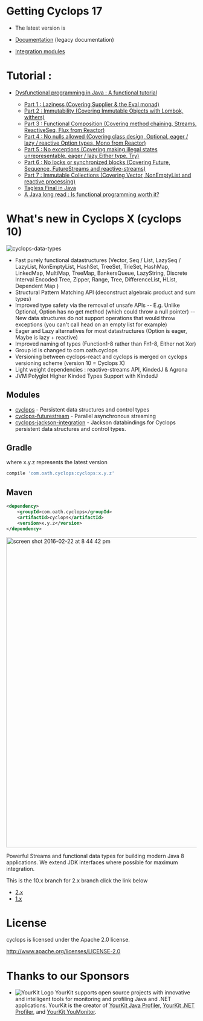 # Getting Cyclops 17 

* The latest version is 



* [Documentation](https://github.com/aol/cyclops/wiki) (legacy documentation)

* [Integration modules](https://github.com/aol/cyclops-integration)

# Tutorial : 

* [Dysfunctional programming in Java : A functional tutorial](https://medium.com/@johnmcclean/dysfunctional-programming-in-java-a-functional-tutorial-20e0bebd2ec9)
  - [Part 1 : Laziness (Covering Supplier & the Eval monad)](https://medium.com/@johnmcclean/dysfunctional-programming-in-java-i-laziness-cc9c6981de39)
  - [Part 2 : Immutability (Covering Immutable Objects with Lombok, withers)](https://medium.com/@johnmcclean/dysfunctional-programming-in-java-2-immutability-a2cff487c224)
  - [Part 3 : Functional Composition (Covering method chaining, Streams, ReactiveSeq, Flux from Reactor)](https://medium.com/@johnmcclean/dysfunctional-programming-in-java-3-functional-composition-16828f0609c2)
  - [Part 4 : No nulls allowed (Covering class design, Optional, eager / lazy / reactive Option types, Mono from Reactor)](https://blog.usejournal.com/dysfunctional-programming-in-java-4-no-nulls-allowed-88e8735475a)
  - [Part 5 : No exceptions (Covering making illegal states unrepresentable, eager / lazy Either type, Try)](https://medium.com/@johnmcclean/dysfunctional-programming-in-java-5-no-exceptions-5f37ac594323)
  - [Part 6 : No locks or synchronized blocks (Covering Future, Sequence, FutureStreams and reactive-streams)](https://medium.com/@johnmcclean/dysfunctional-programming-in-java-6-no-locks-or-synchronized-blocks-ea5a47644689)
  - [Part 7 : Immutable Collections (Covering Vector, NonEmptyList and reactive processing)](https://medium.com/@johnmcclean/dysfunctional-programming-in-java-7-immutable-collections-83ba78aaf4dd)
  
  * [Tagless Final in Java](https://medium.com/@johnmcclean/powerful-extensible-code-with-tagless-final-in-java-4094f923cdea)
  * [A Java long read : Is functional programming worth it?](https://medium.com/@johnmcclean/a-java-long-read-is-functional-programming-worth-it-ca53bfcd0c6a)

# What's new in Cyclops X (cyclops 10)

![cyclops-data-types](https://user-images.githubusercontent.com/9964792/37656704-b4266d7a-2c40-11e8-84d9-23a4a77e0341.jpeg)

- Fast purely functional datastructures (Vector, Seq / List, LazySeq / LazyList, NonEmptyList, HashSet, TreeSet, TrieSet, HashMap, LinkedMap, MultiMap, TreeMap, BankersQueue, LazyString, Discrete Interval Encoded Tree, Zipper, Range, Tree, DifferenceList, HList, Dependent Map )
- Structural Pattern Matching API (deconstruct algebraic product and sum types)
- Improved type safety via the removal of unsafe APIs
  -- E.g. Unlike Optional, Option has no get method (which could throw a null pointer)
  -- New data structures do not support operations that would throw exceptions (you can't call head on an empty list for example)
- Eager and Lazy alternatives for most datastructures (Option is eager, Maybe is lazy + reactive)
- Improved naming of types (Function1-8 rather than Fn1-8, Either not Xor)
- Group id is changed to com.oath.cyclops
- Versioning between cyclops-react and cyclops is merged on cyclops versioning scheme (version 10 = Cyclops X)
- Light weight dependencies : reactive-streams API, KindedJ & Agrona
- JVM Polyglot Higher Kinded Types Support with KindedJ

## Modules

* [cyclops](https://github.com/aol/cyclops-react/tree/master/cyclops) - Persistent data structures and control types
* [cyclops-futurestream](https://github.com/aol/cyclops-react/tree/master/cyclops-futurestream) - Parallel asynchronous streaming
* [cyclops-jackson-integration](https://github.com/aol/cyclops-react/tree/master/cyclops-jackson) - Jackson databindings for Cyclops persistent data structures and control types.




## Gradle

where x.y.z represents the latest version

```groovy
compile 'com.oath.cyclops:cyclops:x.y.z'
```

## Maven

```xml
<dependency>
    <groupId>com.oath.cyclops</groupId>
    <artifactId>cyclops</artifactId>
    <version>x.y.z</version>
</dependency>
```

<img width="820" alt="screen shot 2016-02-22 at 8 44 42 pm" src="https://cloud.githubusercontent.com/assets/9964792/13232030/306b0d50-d9a5-11e5-9706-d44d7731790d.png">

Powerful Streams and functional data types for building modern Java 8 applications. We extend JDK interfaces where possible for maximum integration. 

This is the 10.x branch for 2.x branch click the link below

* [2.x](https://github.com/aol/cyclops-react/tree/2.x)
* [1.x](https://github.com/aol/cyclops-react/tree/1.x)

# License

cyclops is licensed under the Apache 2.0 license.		

http://www.apache.org/licenses/LICENSE-2.0

# Thanks to our Sponsors

* ![YourKit Logo](https://www.yourkit.com/images/yklogo.png) YourKit supports open source projects with innovative and intelligent tools
for monitoring and profiling Java and .NET applications.
YourKit is the creator of <a href="https://www.yourkit.com/java/profiler/">YourKit Java Profiler</a>,
<a href="https://www.yourkit.com/.net/profiler/">YourKit .NET Profiler</a>,
and <a href="https://www.yourkit.com/youmonitor/">YourKit YouMonitor</a>.
